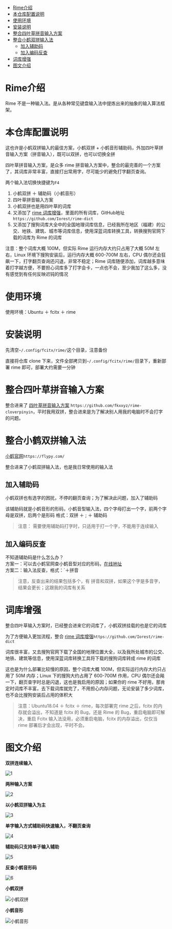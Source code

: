 - [Rime介绍](#rime介绍)
- [本仓库配置说明](#本仓库配置说明)
- [使用环境](#使用环境)
- [安装说明](#安装说明)
- [整合四叶草拼音输入方案](#整合四叶草拼音输入方案)
- [整合小鹤双拼输入法](#整合小鹤双拼输入法)
  - [加入辅助码](#加入辅助码)
  - [加入编码反查](#加入编码反查)
- [词库增强](#词库增强)
- [图文介绍](#图文介绍)

# Rime介绍

Rime 不是一种输入法。是从各种常见键盘输入法中提炼出来的抽象的输入算法框架。

# 本仓库配置说明

这也许是小鹤双拼输入的最佳方案，小鹤双拼 + 小鹤音形辅助码，外加四叶草拼音输入方案（拼音输入），既可以双拼，也可以切换全拼

四叶草拼音输入方案，是众多 rime 拼音输入方案中，整合的最完善的一个方案了，其词库非常丰富，直接打出常用字，尽可能少的避免打字翻页查询。

两个输入法切换快捷键为`F4`

1. 小鹤双拼 ＋ 辅助码（小鹤音形）
2. 四叶草拼音输入方案
3. 小鹤双拼也是用四叶草的词库
4. 又添加了 [rime 词库增强](https://github.com/Iorest/rime-dict)，里面的所有词库，GitHub地址 `https://github.com/Iorest/rime-dict`
5. 又添加了搜狗词库大全中的全国地理词库信息，已经我所在地区（福建）的公交、地铁、建筑、城市等词库信息，使用深蓝词库转换工具，转换搜狗官网下载的词库为 Rime 的词库

注意：整个词库大概 100M，但实际 Rime 运行内存大约只占用了大概 50M 左右，Linux 环境下搜狗安装后，运行内存大概 600-700M 左右，CPU 偶尔还会狂飙一下，打字翻页查询还闪退，非常不稳定；Rime 词库随便添加，词库越多意味着打字越方便，不要担心词库多了打字会卡，一点也不会，至少我加了这么多，没有感觉到有任何反映迟钝的情况


# 使用环境

使用环境：Ubuntu ＋ fcitx ＋ rime

# 安装说明

先清空`~/.config/fcitx/rime/`这个目录，注意备份  

直接将仓库 clone 下来，文件全部拷贝到`~/.config/fcitx/rime/`目录下，重新部署 rime 即可，部署大约需要一分钟

# 整合四叶草拼音输入方案

整合进来了 [四叶草拼音输入方案](https://github.com/fkxxyz/rime-cloverpinyin) `https://github.com/fkxxyz/rime-cloverpinyin`，平时我用双拼，整合进来是为了解决别人用我的电脑时不会打字的问题。

# 整合小鹤双拼输入法

[小鹤官网](https://flypy.com/)`https://flypy.com/`

整合进来了小鹤双拼输入法，也是我日常使用的输入法

## 加入辅助码

小鹤双拼也有选字的困扰，不停的翻页查询；为了解决此问题，加入了辅助码

该辅助码就是小鹤音形的形码，小鹤音型输入法，四个字母打出一个字，前两个字母是双拼，后两个是形码
格式：双拼 ＋ ; ＋ 辅助码

> 注意： 需要使用辅助码打字时，只适用于打一个字，不能用于连续输入  

## 加入编码反查

不知道辅助码是什么怎么办？   
方案一：可以去小鹤官网查小鹤音型对应的形码，[在线地址](http://react.xhup.club/search)  
方案二：输入法反查，格式：`＋拼音

> 注意，反查出来的结果包括多个，有 拼音和双拼，如果这个字是多音字，结果会更长；这跟我的词库有关系

# 词库增强

整合四叶草输入方案时，已经整合进来它的词库了，小鹤双拼挂载的也是它的词库

为了方便输入更加流程，整合 [rime 词库增强](https://github.com/Iorest/rime-dict)`https://github.com/Iorest/rime-dict`

词库很丰富，又去搜狗官网下载了全国的地理位置大全，以及我所处城市的公交、地铁、建筑等信息，使用深蓝词库转换工具将下载的搜狗词库转成 rime 的词库

这也是为什么部署比较慢的原因，整个词库大概 100M，但实际运行内存大约只占用了 50M 内存；Linux 下的搜狗大约占用了 600-700M 作用，CPU 偶尔还会飚一下，翻页查字时总是闪退，这也是我启用的原因；如果你的 rime 不好用，那肯定时词库不丰富，去下载词库就完了，不用担心内存问题，无论安装了多少词库，也不会比搜狗安装后占用的体积大

> 注意：Ubuntu18.04 ＋ fcitx ＋ rime，每次部署完 rime 之后，fcitx 的内存就会溢出，不知道是 fcitx 的 Bug，还是 Rime 的 Bug，重启电脑即可解决，重启 Fcitx 输入法没用，必须重启电脑，fcitx 的内存溢出，仅仅当 rime 部署后才会出现，平时不会。

# 图文介绍

**双拼连续输入**  

![1](https://user-images.githubusercontent.com/20679786/139221212-bf068bba-b391-42c8-99a4-5425013fc15d.png)

**两种输入方案**  

![2](https://user-images.githubusercontent.com/20679786/139221221-5ddd6c08-b434-4fe6-9ddc-b322d5f74ea9.png)

**以小鹤双拼输入为主**   

![3](https://user-images.githubusercontent.com/20679786/139221225-f0af8c39-f4c4-4222-b426-1fa7ca80e992.png)

**单字输入方式辅助码快速输入，不翻页查询**  

![4](https://user-images.githubusercontent.com/20679786/139221231-71257acb-c989-4aaa-a404-f3dc4754fd83.png)

**辅助码只支持单子输入辅助**  

![5](https://user-images.githubusercontent.com/20679786/139221239-f5763a2c-d84a-4d91-b525-4982eda9cf3f.png)

**反查小鹤音形码**  

![6](https://user-images.githubusercontent.com/20679786/139221244-3163b6b2-52ae-459e-b6bc-22f5c116399e.png)

**小鹤双拼**  

![小鹤双拼](https://user-images.githubusercontent.com/20679786/139221258-75bc872a-5c39-4a54-a3e0-a464ad1d43a3.png)

**小鹤音形**  

![小鹤音形](https://user-images.githubusercontent.com/20679786/139221267-53a38ee2-b708-4903-a13e-e954dda149c2.png)

